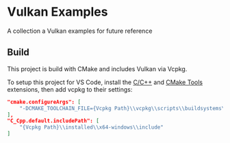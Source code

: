 # Vulkan Examples
A collection a Vulkan examples for future reference

## Build
This project is build with CMake and includes Vulkan via Vcpkg.

To setup this project for VS Code, install the [C/C++](https://marketplace.visualstudio.com/items?itemName=ms-vscode.cpptools-extension-pack) and [CMake Tools](https://marketplace.visualstudio.com/items?itemName=ms-vscode.cmake-tools) extensions, then add vcpkg to their settings:
```json
"cmake.configureArgs": [
    "-DCMAKE_TOOLCHAIN_FILE={Vcpkg Path}\\vcpkg\\scripts\\buildsystems\\vcpkg.cmake"
],
"C_Cpp.default.includePath": [
    "{Vcpkg Path}\\installed\\x64-windows\\include"
]
```

